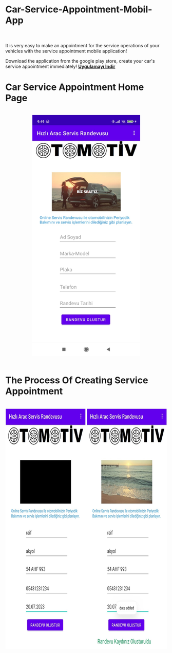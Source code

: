 # Car-Service-Appointment-Mobil-App

<br/>
<br/> 
It is very easy to make an appointment for the service operations of your vehicles with the service appointment mobile application!

Download the application from the google play store, create your car's service appointment immediately!
<b><a href="https://play.google.com/store/apps/details?id=com.newrndv&pli=1">Uygulamayı İndir</a></b>
<br/>


# Car Service Appointment Home Page 
<br/>
<div style="text-align:center;">
  <img src="https://github.com/raifakyol/Car-Service-Appointment-Mobil-App/blob/main/image/WhatsApp%20Image%202023-06-30%20at%2014.05.09%20(2).jpeg" style="height:750px;width:auto;">
</div>
<br/>

# The Process Of Creating Service Appointment
<br/>
<img src="https://github.com/raifakyol/Car-Service-Appointment-Mobil-App/blob/main/image/WhatsApp%20Image%202023-06-30%20at%2014.05.10.jpeg" style="height:750px;width:auto;">
<br/>
